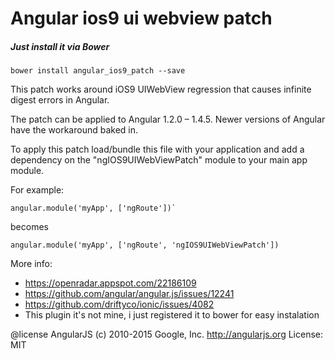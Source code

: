
# Angular ios9 ui webview patch

##### Just install it via Bower

```
bower install angular_ios9_patch --save
```

 This patch works around iOS9 UIWebView regression that causes infinite digest
 errors in Angular.

 The patch can be applied to Angular 1.2.0 – 1.4.5. Newer versions of Angular
 have the workaround baked in.

 To apply this patch load/bundle this file with your application and add a
 dependency on the "ngIOS9UIWebViewPatch" module to your main app module.

 For example:

 ```
 angular.module('myApp', ['ngRoute'])`
 ```

 becomes

 ```
 angular.module('myApp', ['ngRoute', 'ngIOS9UIWebViewPatch'])
 ```


 More info:
 - https://openradar.appspot.com/22186109
 - https://github.com/angular/angular.js/issues/12241
 - https://github.com/driftyco/ionic/issues/4082
 - This plugin it's not mine, i just registered it to bower for easy instalation


 @license AngularJS
 (c) 2010-2015 Google, Inc. http://angularjs.org
 License: MIT
